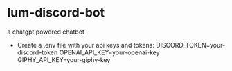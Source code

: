 # lum-discord-bot
a chatgpt powered chatbot

- Create a .env file with your api keys and tokens:
DISCORD_TOKEN=your-discord-token
OPENAI_API_KEY=your-openai-key
GIPHY_API_KEY=your-giphy-key
